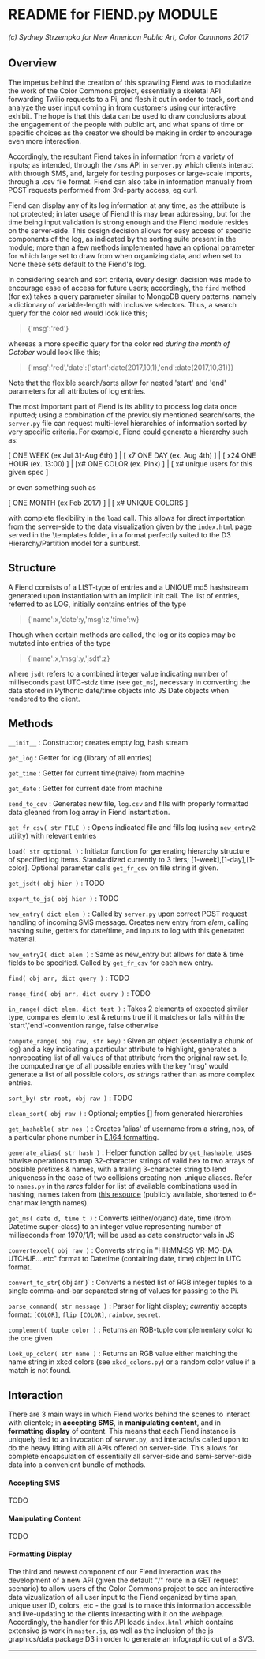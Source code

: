 # README for FIEND.py MODULE
###### (c) Sydney Strzempko for New American Public Art, Color Commons 2017

## Overview

The impetus behind the creation of this sprawling Fiend was to modularize the work of the Color Commons project, essentially a skeletal API forwarding Twilio requests to a Pi, and flesh it out in order to track, sort and analyze the user input coming in from customers using our interactive exhibit. The hope is that this data can be used to draw conclusions about the engagement of the people with public art, and what spans of time or specific choices as the creator we should be making in order to encourage even more interaction.

Accordingly, the resultant Fiend takes in information from a variety of inputs; as intended, through the `/sms` API in `server.py` which clients interact with through SMS, and, largely for testing purposes or large-scale imports, through a .csv file format. Fiend can also take in information manually from POST requests performed from 3rd-party access, eg curl.

Fiend can display any of its log information at any time, as the attribute is not protected; in later usage of Fiend this may bear addressing, but for the time being input validation is strong enough and the Fiend module resides on the server-side. This design decision allows for easy access of specific components of the log, as indicated by the sorting suite present in the module; more than a few methods implemented have an optional parameter for which large set to draw from when organizing data, and when set to None these sets default to the Fiend's log.

In considering search and sort criteria, every design decision was made to encourage ease of access for future users; accordingly, the `find` method (for ex) takes a query parameter similar to MongoDB query patterns, namely a dictionary of variable-length with inclusive selectors. Thus, a search query for the color red would look like this;
> {'msg':'red'}

whereas a more specific query for the color red *during the month of October* would look like this;
> {'msg':'red','date':{'start':date(2017,10,1),'end':date(2017,10,31)}} 

Note that the flexible search/sorts allow for nested 'start' and 'end' parameters for all attributes of log entries.

The most important part of Fiend is its ability to process log data once inputted; using a combination of the previously mentioned search/sorts, the `server.py` file can request multi-level hierarchies of information sorted by very specific criteria. For example, Fiend could generate a hierarchy such as:

[ ONE WEEK (ex Jul 31-Aug 6th) ] | [ x7 ONE DAY (ex. Aug 4th) ] | [ x24 ONE HOUR (ex. 13:00) ] | [x# ONE COLOR (ex. Pink) ] | [ x# unique users for this given spec ]

or even something such as

[ ONE MONTH (ex Feb 2017) ] | [ x# UNIQUE COLORS ]

with complete flexibility in the `load` call. This allows for direct importation from the server-side to the data visualization given by the `index.html` page served in the \templates folder, in a format perfectly suited to the D3 Hierarchy/Partition model for a sunburst.

## Structure

A Fiend consists of a LIST-type of entries and a UNIQUE md5 hashstream generated upon instantiation with an implicit init call.
The list of entries, referred to as LOG, initially contains entries of the type
> {'name':x,'date':y,'msg':z,'time':w}

Though when certain methods are called, the log or its copies may be mutated into entries of the type
> {'name':x,'msg':y,'jsdt':z}

where `jsdt` refers to a combined integer value indicating number of milliseconds past UTC-stdz time (see `get_ms`), necessary in converting the data stored in Pythonic date/time objects into JS Date objects when rendered to the client. 

## Methods

`__init__` : Constructor; creates empty log, hash stream

`get_log` : Getter for log (library of all entries)

`get_time` : Getter for current time(naive) from machine

`get_date` : Getter for current date from machine

`send_to_csv` : Generates new file, `log.csv` and fills with properly formatted data gleaned from log array in Fiend instantiation.

`get_fr_csv( str FILE )` : Opens indicated file and fills log (using `new_entry2` utility) with relevant entries

`load( str optional )` : Initiator function for generating hierarchy structure of specified log items. Standardized currently to 3 tiers; [1-week],[1-day],[1-color]. Optional parameter calls `get_fr_csv` on file string if given.

`get_jsdt( obj hier )` : TODO

`export_to_js( obj hier )` : TODO

`new_entry( dict elem )` : Called by `server.py` upon correct POST request handling of incoming SMS message. Creates new entry from *elem*, calling hashing suite, getters for date/time, and inputs to log with this generated material.

`new_entry2( dict elem )` : Same as new_entry but allows for date & time fields to be specified. Called by `get_fr_csv` for each new entry.

`find( obj arr, dict query )` : TODO 

`range_find( obj arr, dict query )` : TODO

`in_range( dict elem, dict test )` : Takes 2 elements of expected similar type, compares elem to test & returns true if it matches or falls within the 'start','end'-convention range, false otherwise

`compute_range( obj raw, str key)` : Given an object (essentially a chunk of log) and a key indicating a particular attribute to highlight, generates a nonrepeating list of all values of that attribute from the original raw set. Ie, the computed range of all possible entries with the key 'msg' would generate a list of all possible colors, *as strings* rather than as more complex entries.

`sort_by( str root, obj raw )` : TODO

`clean_sort( obj raw )` : Optional; empties [] from generated hierarchies

`get_hashable( str nos )` : Creates 'alias' of username from a string, nos, of a particular phone number in [E.164 formatting](https://support.twilio.com/hc/en-us/articles/223183008-Formatting-International-Phone-Numbers).

`generate_alias( str hash )` : Helper function called by `get_hashable`; uses bitwise operations to map 32-character strings of valid hex to two arrays of possible prefixes & names, with a trailing 3-character string to lend uniqueness in the case of two collisions creating non-unique aliases. Refer to `names.py` in the *rsrcs* folder for list of available combinations used in hashing; names taken from [this resource](https://www.ssa.gov/oact/babynames/limits.html) (publicly available, shortened to 6-char max length names).

`get_ms( date d, time t )` : Converts (either/or/and) date, time (from Datetime super-class) to an integer value representing number of milliseconds from 1970/1/1; will be used as date constructor vals in JS

`convertexcel( obj raw )` : Converts string in "HH:MM:SS YR-MO-DA UTCHJF....etc" format to Datetime (containing date, time) object in UTC format.

`convert_to_str`( obj arr )` : Converts a nested list of RGB integer tuples to a single comma-and-bar separated string of values for passing to the Pi.

`parse_command( str message )` : Parser for light display; *currently* accepts format: `[COLOR]`, `flip [COLOR]`, `rainbow`, `secret`.

`complement( tuple color )` : Returns an RGB-tuple complementary color to the one given

`look_up_color( str name )` : Returns an RGB value either matching the name string in xkcd colors (see `xkcd_colors.py`) or a random color value if a match is not found.

## Interaction

There are 3 main ways in which Fiend works behind the scenes to interact with clientele; in **accepting SMS**, in **manipulating content**, and in **formatting display** of content. This means that each Fiend instance is uniquely tied to an invocation of `server.py`, and interacts/is called upon to do the heavy lifting with all APIs offered on server-side. This allows for complete encapsulation of essentially all server-side and semi-server-side data into a convenient bundle of methods.

#### Accepting SMS

TODO

#### Manipulating Content

TODO

#### Formatting Display

The third and newest component of our Fiend interaction was the development of a new API (given the default "/" route in a GET request scenario) to allow users of the Color Commons project to see an interactive data vizualization of all user input to the Fiend organized by time span, unique user ID, colors, etc - the goal is to make this information accessible and live-updating to the clients interacting with it on the webpage. Accordingly, the handler for this API loads `index.html` which contains extensive js work in `master.js`, as well as the inclusion of the js graphics/data package D3 in order to generate an infographic out of a SVG. 


___

